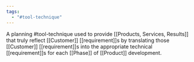 ```yaml
---
tags:
  - "#tool-technique"
---
```

A planning #tool-technique used to provide [[Products, Services, Results]] that truly reflect [[Customer]] [[requirement]]s by translating those [[Customer]] [[requirement]]s into the appropriate technical [[requirement]]s for each [[Phase]] of [[Product]] development.